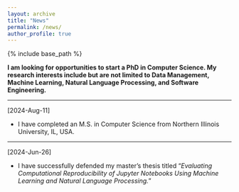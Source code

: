 ```yaml
---
layout: archive
title: "News"
permalink: /news/
author_profile: true
---
```


{% include base_path %}

**I am looking for opportunities to start a PhD in Computer Science. My research interests include but are not limited to Data Management, Machine Learning, Natural Language Processing, and Software Engineering.**

------
[2024-Aug-11]  
* I have completed an M.S. in Computer Science from Northern Illinois University, IL, USA.

------
[2024-Jun-26]  
* I have successfully defended my master’s thesis titled “_Evaluating Computational Reproducibility of Jupyter Notebooks Using Machine Learning and Natural Language Processing._”
